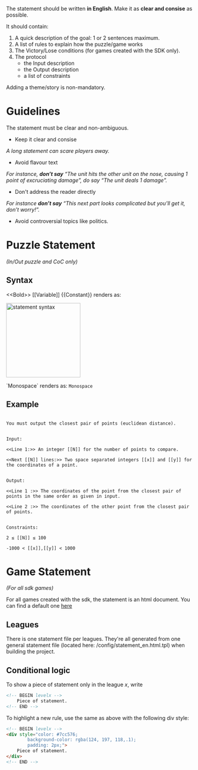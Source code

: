 The statement should be written **in English**. Make it as **clear and consise** as possible.

It should contain:

1. A quick description of the goal: 1 or 2 sentences maximum.
2. A list of rules to explain how the puzzle/game works
3. The Victory/Lose conditions (for games created with the SDK only).
4. The protocol
	- the Input description
	- the Output description
	- a list of constraints

Adding a theme/story is non-mandatory.

# <a name="guidelines"></a> Guidelines

The statement must be clear and non-ambiguous.

- Keep it clear and consise

_A long statement can scare players away._

- Avoid flavour text

_For instance, **don’t say** “The unit hits the other unit on the nose, causing 1 point of excruciating damage”, do say “The unit deals 1 damage”._

- Don't address the reader directly

_For instance **don’t say** “This next part looks complicated but you’ll get it, don’t worry!”._

- Avoid controversial topics like politics.

# <a name="puzzle-statement"></a> Puzzle Statement
_(In/Out puzzle and CoC only)_

## Syntax

\<\<Bold\>\> [[Variable]] {{Constant}} renders as:

<img src="https://admin.codingame.com/servlet/fileservlet?id=2208548269998" alt="statement syntax" width="200"/>

\`Monospace\` renders as: `Monospace`

## Example

```Goal:

You must output the closest pair of points (euclidean distance).


Input:

<<Line 1:>> An integer [[N]] for the number of points to compare.

<<Next [[N]] lines:>> Two space separated integers [[x]] and [[y]] for the coordinates of a point.


Output:

<<Line 1 :>> The coordinates of the point from the closest pair of points in the same order as given in input.

<<Line 2 :>> The coordinates of the other point from the closest pair of points.


Constraints:

2 ≤ [[N]] ≤ 100

-1000 < [[x]],[[y]] < 1000
```

# Game Statement
_(For all sdk games)_

For all games created with the sdk, the statement is an html document. You can find a default one [here](https://github.com/CodinGame/game-skeleton/blob/master/config/statement_en.html)

## Leagues

There is one statement file per leagues. They're all generated from one general statement file (located here: /config/statement_en.html.tpl) when building the project.

## Conditional logic

To show a piece of statement only in the league _x_, write

```html
<!-- BEGIN levelx -->
	Piece of statement.
<!-- END -->
```

To highlight a new rule, use the same as above with the following div style:

```html
<!-- BEGIN levelx -->
<div style="color: #7cc576;
        background-color: rgba(124, 197, 118,.1);
        padding: 2px;">
    Piece of statement.
</div>
<!-- END -->
```




